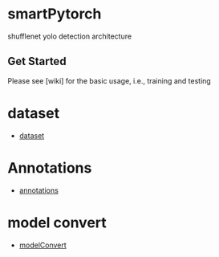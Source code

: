 # smartPytorch
shufflenet yolo detection architecture

## Get Started
Please see [wiki] for the basic usage, i.e., training and testing

# dataset
  * [dataset](https://github.com/lpj0822/dataset_process)
# Annotations
  * [annotations](https://github.com/lpj0822/auto_sample_mark)
# model convert
  * [modelConvert](https://github.com/lpj0822/ML_model_convert)
